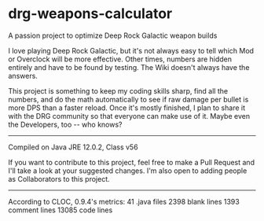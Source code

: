 # drg-weapons-calculator
A passion project to optimize Deep Rock Galactic weapon builds 

I love playing Deep Rock Galactic, but it's not always easy to tell which Mod or Overclock will be more effective. 
Other times, numbers are hidden entirely and have to be found by testing. The Wiki doesn't always have the answers.

This project is something to keep my coding skills sharp, find all the numbers, and do the math automatically to see
if raw damage per bullet is more DPS than a faster reload. Once it's mostly finished, I plan to share it with the DRG community
so that everyone can make use of it. Maybe even the Developers, too -- who knows?

___
Compiled on Java JRE 12.0.2, Class v56

If you want to contribute to this project, feel free to make a Pull Request and I'll take a look at your suggested changes. I'm also open to adding people as Collaborators to this project.

___
According to CLOC, 0.9.4's metrics:
41 .java files
2398 blank lines
1393 comment lines
13085 code lines
